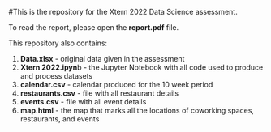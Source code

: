 #This is the repository for the Xtern 2022 Data Science assessment.

To read the report, please open the **report.pdf** file.

This repository also contains:
1. **Data.xlsx** - original data given in the assessment
2. **Xtern 2022.ipyn**b - the Jupyter Notebook with all code used to produce and process datasets
3. **calendar.csv** - calendar produced for the 10 week period
4. **restaurants.csv** - file with all restaurant details
5. **events.csv** - file with all event details
6. **map.html** - the map that marks all the locations of coworking spaces, restaurants, and events 

